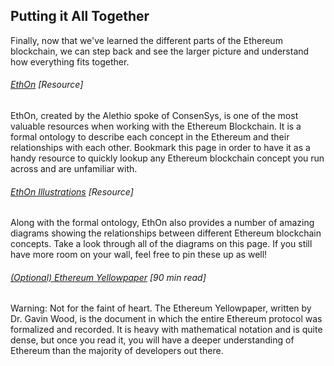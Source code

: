 ## Putting it All Together

Finally, now that we've learned the different parts of the Ethereum blockchain, we can step back and see the larger picture and understand how everything fits together.

###### [EthOn](http://ethon.consensys.net/EthOn_spec.html) \[Resource\]

EthOn, created by the Alethio spoke of ConsenSys, is one of the most valuable resources when working with the Ethereum Blockchain.  It is a formal ontology to describe each concept in the Ethereum and their relationships with each other.  Bookmark this page in order to have it as a handy resource to quickly lookup any Ethereum blockchain concept you run across and are unfamiliar with.

###### [EthOn Illustrations](https://github.com/ConsenSys/EthOn/blob/master/EthOn_illustrations.md) \[Resource\]

Along with the formal ontology, EthOn also provides a number of amazing diagrams showing the relationships between different Ethereum blockchain concepts.  Take a look through all of the diagrams on this page.  If you still have more room on your wall, feel free to pin these up as well!

###### [\(Optional\) Ethereum Yellowpaper](https://ethereum.github.io/yellowpaper/paper.pdf) \[90 min read\]

Warning:  Not for the faint of heart.  The Ethereum Yellowpaper, written by Dr. Gavin Wood, is the document in which the entire Ethereum protocol was formalized and recorded.  It is heavy with mathematical notation and is quite dense, but once you read it, you will have a deeper understanding of Ethereum than the majority of developers out there.

